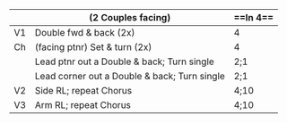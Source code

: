 ||(2 Couples facing) |==In 4==|
|-----|----|-----|
|V1| Double fwd & back (2x) |4|
|Ch| (facing ptnr) Set & turn (2x) |4|
||Lead ptnr out a Double & back; Turn single |2;1|
||Lead corner out a Double & back; Turn single |2;1|
|V2| Side RL; repeat Chorus |4;10|
|V3| Arm RL; repeat Chorus |4;10|
